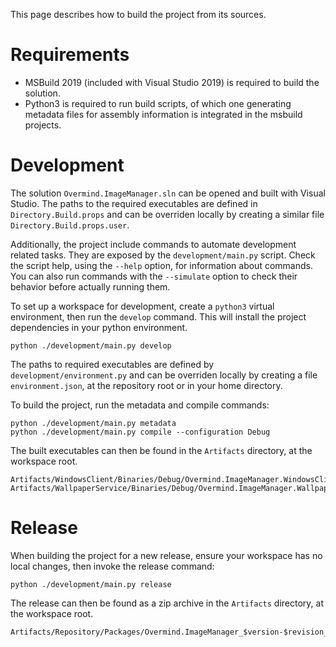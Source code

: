 This page describes how to build the project from its sources.

# Requirements

- MSBuild 2019 (included with Visual Studio 2019) is required to build the solution.
- Python3 is required to run build scripts, of which one generating metadata files for assembly information is integrated in the msbuild projects.

# Development

The solution `Overmind.ImageManager.sln` can be opened and built with Visual Studio. The paths to the required executables are defined in `Directory.Build.props` and can be overriden locally by creating a similar file `Directory.Build.props.user`.

Additionally, the project include commands to automate development related tasks. They are exposed by the `development/main.py` script. Check the script help, using the `--help` option, for information about commands. You can also run commands with the `--simulate` option to check their behavior before actually running them.

To set up a workspace for development, create a `python3` virtual environment, then run the `develop` command. This will install the project dependencies in your python environment.

```
python ./development/main.py develop
```

The paths to required executables are defined by `development/environment.py` and can be overriden locally by creating a file `environment.json`, at the repository root or in your home directory.

To build the project, run the metadata and compile commands:

```
python ./development/main.py metadata
python ./development/main.py compile --configuration Debug
```

The built executables can then be found in the `Artifacts` directory, at the workspace root.

```
Artifacts/WindowsClient/Binaries/Debug/Overmind.ImageManager.WindowsClient.exe
Artifacts/WallpaperService/Binaries/Debug/Overmind.ImageManager.WallpaperService.exe
```

# Release

When building the project for a new release, ensure your workspace has no local changes, then invoke the release command:

```
python ./development/main.py release
```

The release can then be found as a zip archive in the `Artifacts` directory, at the workspace root.

```
Artifacts/Repository/Packages/Overmind.ImageManager_$version-$revision_PackageFinal.zip
```
